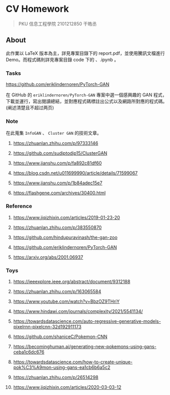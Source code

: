# CV Homework

> PKU 信息工程學院 2101212850 干皓丞

## About

此作業以 LaTeX 版本為主，詳見專案目錄下的 report.pdf，並使用騰訊文檔進行 Demo。而程式碼則詳見專案目錄 code 下的 、.ipynb 。


### Tasks

https://github.com/eriklindernoren/PyTorch-GAN

在 GitHub 的 `eriklindernoren/PyTorch-GAN` 專案中選一個感興趣的 GAN 程式，下載並運行，寫出閱讀總結，並對應程式碼標註出公式以及網路所對應的程式碼。(阐述清楚且不超过两页)


### Note

在此蒐集 `InfoGAN` 、 `Cluster GAN` 的技術文章。

1. https://zhuanlan.zhihu.com/p/97333146

2. https://github.com/sudiptodip15/ClusterGAN

3. https://www.jianshu.com/p/fa892c81df60

4. https://blog.csdn.net/u011699990/article/details/71599067

5. https://www.jianshu.com/p/1b84adec15e7

6. https://flashgene.com/archives/30400.html


### Reference

1. https://www.jiqizhixin.com/articles/2019-01-23-20

2. https://zhuanlan.zhihu.com/p/383550870

3. https://github.com/hindupuravinash/the-gan-zoo

4. https://github.com/eriklindernoren/PyTorch-GAN

5. https://arxiv.org/abs/2001.06937


### Toys

1. https://ieeexplore.ieee.org/abstract/document/9312188

2. https://zhuanlan.zhihu.com/p/163065584

3. https://www.youtube.com/watch?v=BbzOZ9THriY

4. https://www.hindawi.com/journals/complexity/2021/5541134/

5. https://towardsdatascience.com/auto-regressive-generative-models-pixelrnn-pixelcnn-32d192911173

6. https://github.com/shaniceC/Pokemon-CNN

7. https://becominghuman.ai/generating-new-pokemons-using-gans-ceba1c6dc676

8. https://towardsdatascience.com/how-to-create-unique-pok%C3%A9mon-using-gans-ea1cb6b6a5c2

9. https://zhuanlan.zhihu.com/p/26514298

10. https://www.jiqizhixin.com/articles/2020-03-03-12


